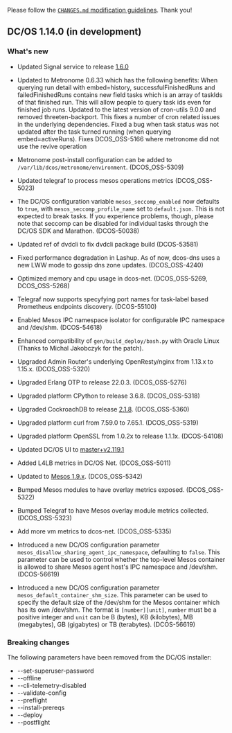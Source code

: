 Please follow the [`CHANGES.md` modification guidelines](https://github.com/dcos/dcos/wiki/CHANGES.md-guidelines). Thank you!


## DC/OS 1.14.0 (in development)


### What's new

* Updated Signal service to release [1.6.0](https://github.com/dcos/dcos-signal/releases/tag/1.6.0)

* Updated to Metronome 0.6.33 which has the following benefits: When querying run detail with embed=history, successfulFinishedRuns and failedFinishedRuns contains new field tasks which is an array of taskIds of that finished run. This will allow people to query task ids even for finished job runs.  Updated to the latest version of cron-utils 9.0.0 and removed threeten-backport. This fixes a number of cron related issues in the underlying dependencies.  Fixed a bug when task status was not updated after the task turned running (when querying embed=activeRuns).  Fixes DCOS_OSS-5166 where metronome did not use the revive operation

* Metronome post-install configuration can be added to `/var/lib/dcos/metronome/environment`. (DCOS_OSS-5309)

* Updated telegraf to process mesos operations metrics (DCOS_OSS-5023)

* The DC/OS configuration variable `mesos_seccomp_enabled` now defaults to `true`, with `mesos_seccomp_profile_name` set to `default.json`. This is not expected to break tasks. If you experience problems, though, please note that seccomp can be disabled for individual tasks through the DC/OS SDK and Marathon. (DCOS-50038)

* Updated ref of dvdcli to fix dvdcli package build (DCOS-53581)

* Fixed performance degradation in Lashup. As of now, dcos-dns uses a new LWW mode to gossip dns zone updates. (DCOS_OSS-4240)

* Optimized memory and cpu usage in dcos-net. (DCOS_OSS-5269, DCOS_OSS-5268)

* Telegraf now supports specyfying port names for task-label based Prometheus endpoints discovery. (DCOS-55100)

* Enabled Mesos IPC namespace isolator for configurable IPC namespace and /dev/shm. (DCOS-54618)

* Enhanced compatibility of `gen/build_deploy/bash.py` with Oracle Linux (Thanks to Michal Jakobczyk for the patch).

* Upgraded Admin Router's underlying OpenResty/nginx from 1.13.x to 1.15.x. (DCOS_OSS-5320)

* Upgraded Erlang OTP to release 22.0.3. (DCOS_OSS-5276)

* Upgraded platform CPython to release 3.6.8. (DCOS_OSS-5318)

* Upgraded CockroachDB to release [2.1.8](https://www.cockroachlabs.com/docs/releases/v2.1.8.html). (DCOS_OSS-5360)

* Upgraded platform curl from 7.59.0 to 7.65.1. (DCOS_OSS-5319)

* Upgraded platform OpenSSL from 1.0.2x to release 1.1.1x. (DCOS-54108)

* Updated DC/OS UI to [master+v2.119.1](https://github.com/dcos/dcos-ui/releases/tag/master+v2.119.1)

* Added L4LB metrics in DC/OS Net. (DCOS_OSS-5011)

* Updated to [Mesos 1.9.x](https://github.com/apache/mesos/blob/f3b827fa0206715ea1242ab839c3f7c0d7f685f4/CHANGELOG). (DCOS_OSS-5342)

* Bumped Mesos modules to have overlay metrics exposed. (DCOS_OSS-5322)

* Bumped Telegraf to have Mesos overlay module metrics collected. (DCOS_OSS-5323)

* Add more vm metrics to dcos-net. (DCOS_OSS-5335)

* Introduced a new DC/OS configuration parameter `mesos_disallow_sharing_agent_ipc_namespace`, defaulting to `false`. This parameter can be used to control whether the top-level Mesos container is allowed to share Mesos agent host's IPC namespace and /dev/shm. (DCOS-56619)

* Introduced a new DC/OS configuration parameter `mesos_default_container_shm_size`. This parameter can be used to specify the default size of the /dev/shm for the Mesos container which has its own /dev/shm. The format is `[number][unit]`, `number` must be a positive integer and `unit` can be B (bytes), KB (kilobytes), MB (megabytes), GB (gigabytes) or TB (terabytes). (DCOS-56619)


### Breaking changes

The following parameters have been removed from the DC/OS installer:

* --set-superuser-password
* --offline
* --cli-telemetry-disabled
* --validate-config
* --preflight
* --install-prereqs
* --deploy
* --postflight
